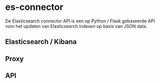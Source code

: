 # es-connector
De Elasticsearch connector API is een op Python / Flask gebaseerde API voor het updaten van Elasticsearch indexen op basis van JSON data.

## Elasticsearch / Kibana

## Proxy

## API





